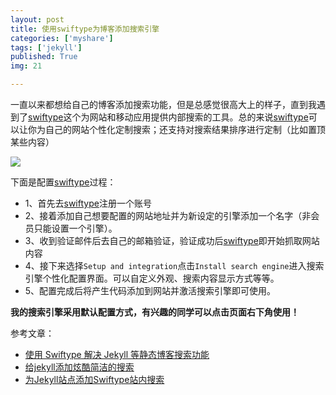 ```yaml
---
layout: post
title: 使用swiftype为博客添加搜索引擎
categories: ['myshare']
tags: ['jekyll']
published: True
img: 21

---
```


一直以来都想给自己的博客添加搜索功能，但是总感觉很高大上的样子，直到我遇到了[swiftype](https://swiftype.com/)这个为网站和移动应用提供内部搜索的工具。总的来说[swiftype](https://swiftype.com/)可以让你为自己的网站个性化定制搜索；还支持对搜索结果排序进行定制（比如置顶某些内容）

![](http://7xlnl2.com1.z0.glb.clouddn.com/post21-swiftype.png)

下面是配置[swiftype](https://swiftype.com/)过程：

>
- 1、首先去[swiftype](https://swiftype.com/)注册一个账号
- 2、接着添加自己想要配置的网站地址并为新设定的引擎添加一个名字（非会员只能设置一个引擎）。
- 3、收到验证邮件后去自己的邮箱验证，验证成功后[swiftype](https://swiftype.com/)即开始抓取网站内容
- 4、接下来选择`Setup and integration`点击`Install search engine`进入搜索引擎个性化配置界面。可以自定义外观、搜索内容显示方式等等。
- 5、配置完成后将产生代码添加到网站并激活搜索引擎即可使用。

**我的搜索引擎采用默认配置方式，有兴趣的同学可以点击页面右下角使用！**

参考文章：

>
- [使用 Swiftype 解决 Jekyll 等静态博客搜索功能](http://miantiao.me/use-swiftype-search.html#stq=&stp=0)
- [给jekyll添加炫酷简洁的搜索](http://codeboy.me/2015/07/11/jekyll-search/)
- [为Jekyll站点添加Swiftype站内搜索](http://wwsun.me/posts/site-search-post.html)
